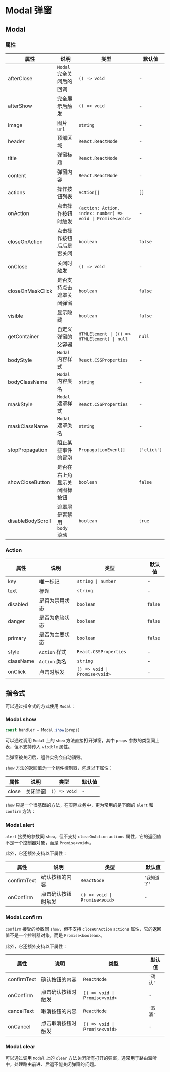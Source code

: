 # Modal 弹窗

<code src="./demos/demo1.tsx"></code>

<code src="./demos/demo2.tsx"></code>

<code src="./demos/demo3.tsx" debug></code>

## Modal

### 属性

| 属性              | 说明                         | 类型                                                       | 默认值      |
| ----------------- | ---------------------------- | ---------------------------------------------------------- | ----------- |
| afterClose        | `Modal` 完全关闭后的回调     | `() => void`                                               | -           |
| afterShow         | 完全展示后触发               | `() => void`                                               | -           |
| image             | 图片 `url`                   | `string`                                                   | -           |
| header            | 顶部区域                     | `React.ReactNode`                                          | -           |
| title             | 弹窗标题                     | `React.ReactNode`                                          | -           |
| content           | 弹窗内容                     | `React.ReactNode`                                          | -           |
| actions           | 操作按钮列表                 | `Action[]`                                                 | `[]`        |
| onAction          | 点击操作按钮时触发           | `(action: Action, index: number) => void \| Promise<void>` | -           |
| closeOnAction     | 点击操作按钮后后是否关闭     | `boolean`                                                  | `false`     |
| onClose           | 关闭时触发                   | `() => void`                                               | -           |
| closeOnMaskClick  | 是否支持点击遮罩关闭弹窗     | `boolean`                                                  | `false`     |
| visible           | 显示隐藏                     | `boolean`                                                  | `false`     |
| getContainer      | 自定义弹窗的父容器           | `HTMLElement \| (() => HTMLElement) \| null`               | `null`      |
| bodyStyle         | `Modal` 内容样式             | `React.CSSProperties`                                      | -           |
| bodyClassName     | `Modal` 内容类名             | `string`                                                   | -           |
| maskStyle         | `Modal` 遮罩样式             | `React.CSSProperties`                                      | -           |
| maskClassName     | `Modal` 遮罩类名             | `string`                                                   | -           |
| stopPropagation   | 阻止某些事件的冒泡           | `PropagationEvent[]`                                       | `['click']` |
| showCloseButton   | 是否在右上角显示关闭图标按钮 | `boolean`                                                  | `false`     |
| disableBodyScroll | 遮罩层是否禁用 `body` 滚动   | `boolean`                                                  | `true`      |

### Action

| 属性      | 说明           | 类型                          | 默认值  |
| --------- | -------------- | ----------------------------- | ------- |
| key       | 唯一标记       | `string \| number`            | -       |
| text      | 标题           | `string`                      | -       |
| disabled  | 是否为禁用状态 | `boolean`                     | `false` |
| danger    | 是否为危险状态 | `boolean`                     | `false` |
| primary   | 是否为主要状态 | `boolean`                     | `false` |
| style     | `Action` 样式  | `React.CSSProperties`         | -       |
| className | `Action` 类名  | `string`                      | -       |
| onClick   | 点击时触发     | `() => void \| Promise<void>` | -       |

## 指令式

可以通过指令式的方式使用 `Modal`：

### Modal.show

```ts | pure
const handler = Modal.show(props)
```

可以通过调用 `Modal` 上的 `show` 方法直接打开弹窗，其中 `props` 参数的类型同上表，但不支持传入 `visible` 属性。

当弹窗被关闭后，组件实例会自动销毁。

`show` 方法的返回值为一个组件控制器，包含以下属性：

| 属性  | 说明     | 类型         | 默认值 |
| ----- | -------- | ------------ | ------ |
| close | 关闭弹窗 | `() => void` | -      |

`show` 只是一个很基础的方法，在实际业务中，更为常用的是下面的 `alert` 和 `confirm` 方法：

### Modal.alert

`alert` 接受的参数同 `show`，但不支持 `closeOnAction` `actions` 属性，它的返回值不是一个控制器对象，而是 `Promise<void>`。

此外，它还额外支持以下属性：

| 属性        | 说明               | 类型                          | 默认值       |
| ----------- | ------------------ | ----------------------------- | ------------ |
| confirmText | 确认按钮的内容     | `ReactNode`                   | `'我知道了'` |
| onConfirm   | 点击确认按钮时触发 | `() => void \| Promise<void>` | -            |

### Modal.confirm

`confirm` 接受的参数同 `show`，但不支持 `closeOnAction` `actions` 属性，它的返回值不是一个控制器对象，而是 `Promise<boolean>`。

此外，它还额外支持以下属性：

| 属性        | 说明               | 类型                          | 默认值   |
| ----------- | ------------------ | ----------------------------- | -------- |
| confirmText | 确认按钮的内容     | `ReactNode`                   | `'确认'` |
| onConfirm   | 点击确认按钮时触发 | `() => void \| Promise<void>` | -        |
| cancelText  | 取消按钮的内容     | `ReactNode`                   | `'取消'` |
| onCancel    | 点击取消按钮时触发 | `() => void \| Promise<void>` | -        |

### Modal.clear

可以通过调用 `Modal` 上的 `clear` 方法关闭所有打开的弹窗，通常用于路由监听中，处理路由前进、后退不能关闭弹窗的问题。
